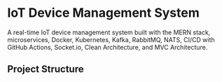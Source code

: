 # IoT Device Management System

A real-time IoT device management system built with the MERN stack, microservices, Docker, Kubernetes, Kafka, RabbitMQ, NATS, CI/CD with GitHub Actions, Socket.io, Clean Architecture, and MVC Architecture.

## Project Structure